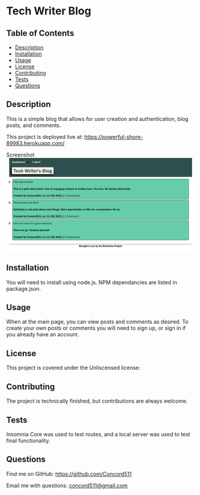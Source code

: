 # Tech Writer Blog


## Table of Contents
* [Description](#description)
* [Installation](#installation)
* [Usage](#usage)
* [License](#license)
* [Contributing](#contributing)
* [Tests](#tests)
* [Questions](#questions)


## Description

This is a simple blog that allows for user creation and authentication, blog posts, and comments.

This project is deployed live at: https://powerful-shore-89983.herokuapp.com/

Screenshot ![Tech Writer Blog](./public/assets/screenshot.png)

## Installation

You will need to install using node.js. NPM dependancies are listed in package.json.

## Usage

When at the main page, you can view posts and comments as desired. To create your own posts or comments you will need to sign up, or sign in if you already have an account.

## License
This project is covered under the Unliscensed license: 


## Contributing

The project is technically finished, but contributions are always welcome.

## Tests

Insomnia Core was used to test routes, and a local server was used to test final functionality.

## Questions

Find me on GitHub: https://github.com/Concord511

Email me with questions: concord511@gmail.com
